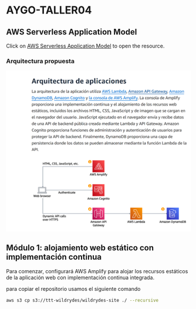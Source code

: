 # AYGO-TALLER04

## AWS Serverless Application Model
Click on [AWS Serverless Application Model](https://aws.amazon.com/es/getting-started/hands-on/build-serverless-web-app-lambda-apigateway-s3-dynamodb-cognito/) to open the resource.
 
### Arquitectura propuesta

![alt text](docs/images/01.png)


## Módulo 1: alojamiento web estático con implementación continua

Para comenzar, configurará AWS Amplify para alojar los recursos estáticos de la aplicación web con implementación continua integrada.

para copiar el repositorio usamos el siguiente comando
```bash
aws s3 cp s3://ttt-wildrydes/wildrydes-site ./ --recursive
```